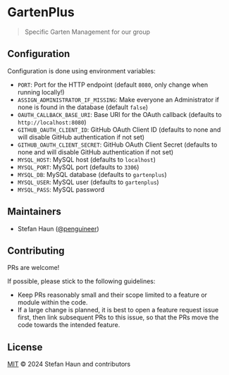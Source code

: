 # GartenPlus

> Specific Garten Management for our group


## Configuration

Configuration is done using environment variables:

* `PORT`: Port for the HTTP endpoint (default `8080`, only change when running locally!)
* `ASSIGN_ADMINISTRATOR_IF_MISSING`: Make everyone an Administrator if none is found in the database (default `false`)
* `OAUTH_CALLBACK_BASE_URI`: Base URI for the OAuth callback (defaults to `http://localhost:8080`)
* `GITHUB_OAUTH_CLIENT_ID`: GitHub OAuth Client ID (defaults to none and will disable GitHub authentication if not set)
* `GITHUB_OAUTH_CLIENT_SECRET`: GitHub OAuth Client Secret (defaults to none and will disable GitHub authentication if not set)
* `MYSQL_HOST`: MySQL host (defaults to `localhost`)
* `MYSQL_PORT`: MySQL port (defaults to `3306`)
* `MYSQL_DB`: MySQL database (defaults to `gartenplus`)
* `MYSQL_USER`: MySQL user (defaults to `gartenplus`)
* `MYSQL_PASS`: MySQL password


## Maintainers

* Stefan Haun ([@penguineer](https://github.com/penguineer))


## Contributing

PRs are welcome!

If possible, please stick to the following guidelines:

* Keep PRs reasonably small and their scope limited to a feature or module within the code.
* If a large change is planned, it is best to open a feature request issue first, then link subsequent PRs to this issue, so that the PRs move the code towards the intended feature.


## License

[MIT](LICENSE.txt) © 2024 Stefan Haun and contributors